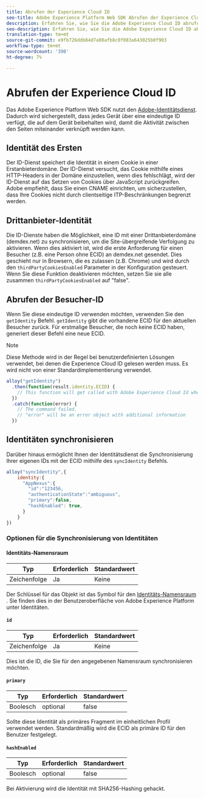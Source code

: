 ```yaml
---
title: Abrufen der Experience Cloud ID
seo-title: Adobe Experience Platform Web SDK Abrufen der Experience Cloud ID
description: Erfahren Sie, wie Sie die Adobe Experience Cloud ID abrufen.
seo-description: Erfahren Sie, wie Sie die Adobe Experience Cloud ID abrufen.
translation-type: tm+mt
source-git-commit: e9fb726ddb84d7a08afb8c0f083a643025b0f903
workflow-type: tm+mt
source-wordcount: '398'
ht-degree: 7%

---
```



# Abrufen der Experience Cloud ID

Das Adobe Experience Platform Web SDK nutzt den [Adobe-Identitätsdienst](../../identity-service/ecid.md). Dadurch wird sichergestellt, dass jedes Gerät über eine eindeutige ID verfügt, die auf dem Gerät beibehalten wird, damit die Aktivität zwischen den Seiten miteinander verknüpft werden kann.

## Identität des Ersten

Der ID-Dienst speichert die Identität in einem Cookie in einer Erstanbieterdomäne. Der ID-Dienst versucht, das Cookie mithilfe eines HTTP-Headers in der Domäne einzustellen, wenn dies fehlschlägt, wird der ID-Dienst auf das Setzen von Cookies über JavaScript zurückgreifen. Adobe empfiehlt, dass Sie einen CNAME einrichten, um sicherzustellen, dass Ihre Cookies nicht durch clientseitige ITP-Beschränkungen begrenzt werden.

## Drittanbieter-Identität

Die ID-Dienste haben die Möglichkeit, eine ID mit einer Drittanbieterdomäne (demdex.net) zu synchronisieren, um die Site-übergreifende Verfolgung zu aktivieren. Wenn dies aktiviert ist, wird die erste Anforderung für einen Besucher (z.B. eine Person ohne ECID) an demdex.net gesendet. Dies geschieht nur in Browsern, die es zulassen (z.B. Chrome) und wird durch den `thirdPartyCookiesEnabled` Parameter in der Konfiguration gesteuert. Wenn Sie diese Funktion deaktivieren möchten, setzen Sie sie alle zusammen `thirdPartyCookiesEnabled` auf &quot;false&quot;.

## Abrufen der Besucher-ID

Wenn Sie diese eindeutige ID verwenden möchten, verwenden Sie den `getIdentity` Befehl. `getIdentity` gibt die vorhandene ECID für den aktuellen Besucher zurück. Für erstmalige Besucher, die noch keine ECID haben, generiert dieser Befehl eine neue ECID.

>[!NOTE]
>
>Diese Methode wird in der Regel bei benutzerdefinierten Lösungen verwendet, bei denen die Experience Cloud ID gelesen werden muss. Es wird nicht von einer Standardimplementierung verwendet.

```javascript
alloy("getIdentity")
  .then(function(result.identity.ECID) {
    // This function will get called with Adobe Experience Cloud Id when the command promise is resolved
  })
  .catch(function(error) {
    // The command failed.
    // "error" will be an error object with additional information
  })
```

## Identitäten synchronisieren

Darüber hinaus ermöglicht Ihnen der Identitätsdienst die Synchronisierung Ihrer eigenen IDs mit der ECID mithilfe des `syncIdentity` Befehls.

```javascript
alloy("syncIdentity",{
    identity:{
      "AppNexus":{
        "id":"123456,
        "authenticationState":"ambiguous",
        "primary":false,
        "hashEnabled": true,
      }
    }
})
```

### Optionen für die Synchronisierung von Identitäten

#### Identitäts-Namensraum

| **Typ** | **Erforderlich** | **Standardwert** |
| -------- | ------------ | ----------------- |
| Zeichenfolge | Ja | Keine |

Der Schlüssel für das Objekt ist das Symbol für den [Identitäts-Namensraum](../../identity-service/namespaces.md) . Sie finden dies in der Benutzeroberfläche von Adobe Experience Platform unter Identitäten.

#### `id`

| **Typ** | **Erforderlich** | **Standardwert** |
| -------- | ------------ | ----------------- |
| Zeichenfolge | Ja | Keine |

Dies ist die ID, die Sie für den angegebenen Namensraum synchronisieren möchten.

#### `primary`

| **Typ** | **Erforderlich** | **Standardwert** |
| -------- | ------------ | ----------------- |
| Boolesch | optional | false |

Sollte diese Identität als primäres Fragment im einheitlichen Profil verwendet werden. Standardmäßig wird die ECID als primäre ID für den Benutzer festgelegt.

#### `hashEnabled`

| **Typ** | **Erforderlich** | **Standardwert** |
| -------- | ------------ | ----------------- |
| Boolesch | optional | false |

Bei Aktivierung wird die Identität mit SHA256-Hashing gehackt.